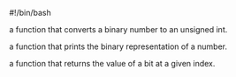 #!/bin/bash

a function that converts a binary number to an unsigned int.

a function that prints the binary representation of a number.

a function that returns the value of a bit at a given index.
